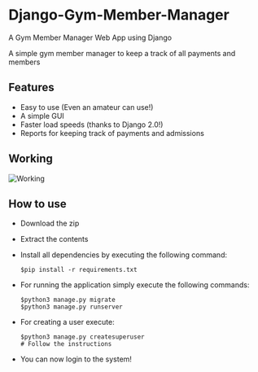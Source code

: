 # Django-Gym-Member-Manager
A Gym Member Manager Web App using Django

A simple gym member manager to keep a track of all payments and members

## Features

- Easy to use (Even an amateur can use!)
- A simple GUI
- Faster load speeds (thanks to Django 2.0!)
- Reports for keeping track of payments and admissions

## Working

![Working](results/Gym-Member-Manager.gif)

## How to use

- Download the zip
- Extract the contents
- Install all dependencies by executing the following command:

    ```
    $pip install -r requirements.txt
    ```

- For running the application simply execute the following commands:

    ```
    $python3 manage.py migrate
    $python3 manage.py runserver
    ```

- For creating a user execute:

    ```
    $python3 manage.py createsuperuser
    # Follow the instructions
    ```

- You can now login to the system!


